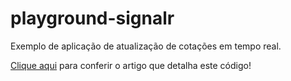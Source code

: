 # playground-signalr
Exemplo de aplicação de atualização de cotações em tempo real.

[Clique aqui](https://dev.to/wsantosdev/playground-asp-net-core-signalr-5218) para conferir o artigo que detalha este código!
